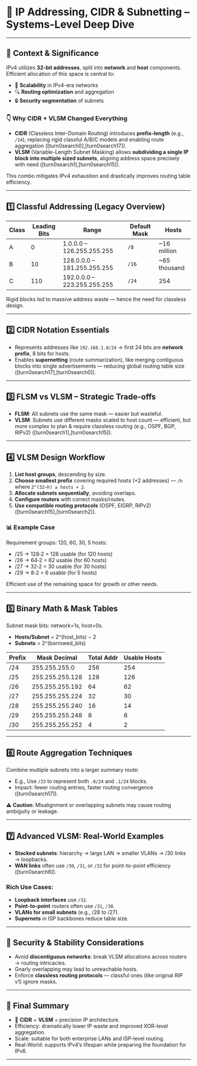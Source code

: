 # 🧮 IP Addressing, CIDR & Subnetting – Systems-Level Deep Dive

---

## 📌 Context & Significance

IPv4 utilizes **32-bit addresses**, split into **network** and **host** components. Efficient allocation of this space is central to:

- 🔄 **Scalability** in IPv4-era networks  
- 🔍 **Routing optimization** and aggregation  
- 🔒 **Security segmentation** of subnets  

### 👇 Why CIDR + VLSM Changed Everything

- **CIDR** (Classless Inter-Domain Routing) introduces **prefix-length** (e.g., `/24`), replacing rigid classful A/B/C models and enabling route aggregation ([turn0search0],[turn0search17]).  
- **VLSM** (Variable-Length Subnet Masking) allows **subdividing a single IP block into multiple sized subnets**, aligning address space precisely with need ([turn0search1],[turn0search15]).

This combo mitigates IPv4 exhaustion and drastically improves routing table efficiency.

---

## 1️⃣ Classful Addressing (Legacy Overview)

| Class | Leading Bits | Range                      | Default Mask | Hosts      |
|-------|--------------|----------------------------|--------------|------------|
| A     | 0            | 1.0.0.0 – 126.255.255.255  | `/8`         | ~16 million |
| B     | 10           | 128.0.0.0 – 191.255.255.255| `/16`        | ~65 thousand |
| C     | 110          | 192.0.0.0 – 223.255.255.255| `/24`        | 254        |

Rigid blocks led to massive address waste — hence the need for classless design.

---

## 2️⃣ CIDR Notation Essentials

- Represents addresses like `192.168.1.0/24` → first 24 bits are **network prefix**, 8 bits for hosts.  
- Enables **supernetting** (route summarization), like merging contiguous blocks into single advertisements — reducing global routing table size ([turn0search17],[turn0search0]).

---

## 3️⃣ FLSM vs VLSM – Strategic Trade-offs

- **FLSM**: All subnets use the same mask — easier but wasteful.  
- **VLSM**: Subnets use different masks scaled to host count — efficient, but more complex to plan & require classless routing (e.g., OSPF, BGP, RIPv2) ([turn0search1],[turn0search15]).

---

## 4️⃣ VLSM Design Workflow

1. **List host groups**, descending by size.
2. **Choose smallest prefix** covering required hosts (+2 addresses) — `/h` where `2^(32−h) ≥ hosts + 2`.
3. **Allocate subnets sequentially**, avoiding overlaps.
4. **Configure routers** with correct masks/routes.
5. **Use compatible routing protocols** (OSPF, EIGRP, RIPv2) ([turn0search15],[turn0search2]).

### 📊 Example Case

Requirement groups: 120, 60, 30, 5 hosts:

- /25 → 128‑2 = 126 usable (for 120 hosts)  
- /26 → 64‑2 = 62 usable (for 60 hosts)  
- /27 → 32‑2 = 30 usable (for 30 hosts)  
- /29 → 8‑2 = 6 usable (for 5 hosts)

Efficient use of the remaining space for growth or other needs.

---

## 5️⃣ Binary Math & Mask Tables

Subnet mask bits: network=1s, host=0s.

- **Hosts/Subnet** = 2^(host_bits) − 2  
- **Subnets** = 2^(borrowed_bits)

| Prefix | Mask Decimal         | Total Addr | Usable Hosts |
|--------|----------------------|------------|---------------|
| /24    | 255.255.255.0        | 256        | 254           |
| /25    | 255.255.255.128      | 128        | 126           |
| /26    | 255.255.255.192      | 64         | 62            |
| /27    | 255.255.255.224      | 32         | 30            |
| /28    | 255.255.255.240      | 16         | 14            |
| /29    | 255.255.255.248      | 8          | 6             |
| /30    | 255.255.255.252      | 4          | 2             |

---

## 6️⃣ Route Aggregation Techniques

Combine multiple subnets into a larger summary route:

- E.g., Use `/23` to represent both `.0/24` and `.1/24` blocks.  
- Impact: fewer routing entries, faster routing convergence ([turn0search17]).

⚠️ **Caution**: Misalignment or overlapping subnets may cause routing ambiguity or leakage.

---

## 7️⃣ Advanced VLSM: Real-World Examples

- **Stacked subnets**: hierarchy → large LAN → smaller VLANs → /30 links → loopbacks.  
- **WAN links** often use `/30`, `/31`, or `/32` for point-to-point efficiency ([turn0search6]).

### Rich Use Cases:

- **Loopback interfaces** use `/32`.  
- **Point-to-point** routers often use `/31`, `/30`.  
- **VLANs for small subnets** (e.g., /28 to /27).  
- **Supernets** in ISP backbones reduce table size.

---

## 🔐 Security & Stability Considerations

- Avoid **discontiguous networks**: break VLSM allocations across routers → routing intricacies.  
- Gnarly overlapping may lead to unreachable hosts.  
- Enforce **classless routing protocols** — classful ones (like original RIP v1) ignore masks.

---

## 📌 Final Summary

- 🧠 **CIDR** + **VLSM** = precision IP architecture.  
- Efficiency: dramatically lower IP waste and improved XOR-level aggregation.  
- Scale: suitable for both enterprise LANs and ISP-level routing.  
- Real-World: supports IPv4’s lifespan while preparing the foundation for IPv6.

---
